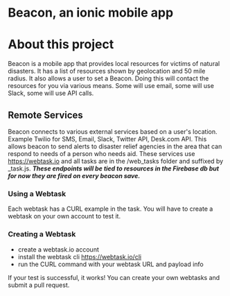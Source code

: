 Beacon, an ionic mobile app
=====================

# About this project

Beacon is a mobile app that provides local resources for victims of natural disasters. It has a list of resources shown by geolocation and 50 mile radius. It also allows a user to set a Beacon. Doing this will contact the resources for you via various means. Some will use email, some will use Slack, some will use API calls.

## Remote Services

Beacon connects to various external services based on a user's location. Example Twilio for SMS, Email, Slack, Twitter API, Desk.com API. This allows beacon to send alerts to disaster relief agencies in the area that can respond to needs of a person who needs aid. These services use https://webtask.io and all tasks are in the /web_tasks folder and suffixed by _task.js. ***These endpoints will be tied to resources in the Firebase db but for now they are fired on every beacon save.***

### Using a Webtask

Each webtask has a CURL example in the task. You will have to create a webtask on your own account to test it.

### Creating a Webtask

* create a webtask.io account
* install the webtask cli https://webtask.io/cli
* run the CURL command with your webtask URL and payload info

If your test is successful, it works! You can create your own webtasks and submit a pull request.
